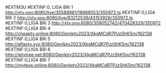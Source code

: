 #EXTM3U
#EXTINF:0, LIGA BRi 1
http://xtv.ooo:8080/live/35588981/18988553/350972.ts
#EXTINF:0,LIGA BRi 2
http://xtv.ooo:8080/live/83212539/43153928/350972.ts
#EXTINF:0,LIGA BRi 3
http://xtv.ooo:8080/359052742/470428329/350972
#EXTINF:0,LIGA BRi 4
http://cheaptv.online:8080/GenIptv2023/XkgMCdR7PJzShK5m/162138
#EXTINF:0,LIGA BRi 5
http://aflaxtv.xyz:8080/GenIptv2023/XkgMCdR7PJzShK5m/162138
#EXTINF:0,LIGA BRi 6
http://iptvtree.net:8080/GenIptv2023/XkgMCdR7PJzShK5m/162138
#EXTINF:0,LIGA BRi 7
http://myteve.online:8080/GenIptv2023/XkgMCdR7PJzShK5m/162138
